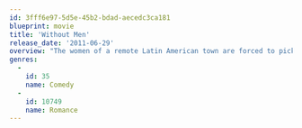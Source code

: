 ```yaml
---
id: 3fff6e97-5d5e-45b2-bdad-aecedc3ca181
blueprint: movie
title: 'Without Men'
release_date: '2011-06-29'
overview: "The women of a remote Latin American town are forced to pick up the pieces and remake their world when all the town's men are forcibly recruited by communist guerrillas."
genres:
  -
    id: 35
    name: Comedy
  -
    id: 10749
    name: Romance
---
```


